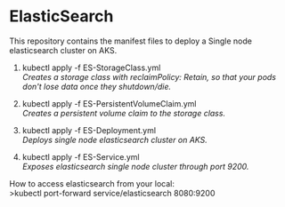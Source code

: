 # ElasticSearch
This repository contains the manifest files to deploy a Single node elasticsearch cluster on AKS.
<p>
  
1. kubectl apply -f ES-StorageClass.yml</br>
<i>Creates a storage class with reclaimPolicy: Retain, so that your pods don't lose data once they shutdown/die.</i>
    
2. kubectl apply -f ES-PersistentVolumeClaim.yml</br>
<i>Creates a persistent volume claim to the storage class.</i>

3. kubectl apply -f ES-Deployment.yml</br>
<i>Deploys single node elasticsearch cluster on AKS.</i>

4. kubectl apply -f ES-Service.yml</br>
<i>Exposes elasticsearch single node cluster through port 9200.</i>
</p>
How to access elasticsearch from your local:</br>
>kubectl port-forward service/elasticsearch 8080:9200
